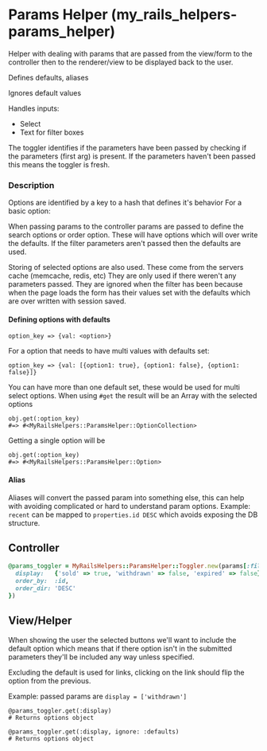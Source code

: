 # Params Helper (my_rails_helpers-params_helper)

Helper with dealing with params that are passed from the view/form to the controller then to the renderer/view to be displayed back to the user.

Defines defaults, aliases

Ignores default values

Handles inputs:
  * Select
  * Text for filter boxes

The toggler identifies if the parameters have been passed by checking if the parameters (first arg) is present. If the parameters haven't been passed this means the toggler is fresh.

### Description

Options are identified by a key to a hash that defines it's behavior
For a basic option:

When passing params to the controller params are passed to define the search options or order option.
These will have options which will over write the defaults. If the filter parameters aren't passed then the defaults are used.

Storing of selected options are also used. These come from the servers cache (memcache, redis, etc)
They are only used if there weren't any parameters passed. They are ignored when the filter has been because when the page loads the
form has their values set with the defaults which are over written with session saved.


#### Defining options with defaults

```
option_key => {val: <option>}
```

For a option that needs to have multi values with defaults set:

```
option_key => {val: [{option1: true}, {option1: false}, {option1: false}]}
```

You can have more than one default set, these would be used for multi select options. When using ```#get``` the result will be an Array with the selected options

```
obj.get(:option_key)
#=> #<MyRailsHelpers::ParamsHelper::OptionCollection>
```

Getting a single option will be

```
obj.get(:option_key)
#=> #<MyRailsHelpers::ParamsHelper::Option>
```

#### Alias

Aliases will convert the passed param into something else, this can help with avoiding complicated or hard to understand param options. Example: ```recent``` can be mapped to ```properties.id DESC``` which avoids exposing the DB structure.


## Controller

```ruby
@params_toggler = MyRailsHelpers::ParamsHelper::Toggler.new(params[:filter], {
  display:   {'sold' => true, 'withdrawn' => false, 'expired' => false},
  order_by:  :id,
  order_dir: 'DESC'
})
```

## View/Helper

When showing the user the selected buttons we'll want to include the default option which means that if there option isn't in the submitted parameters they'll be included any way unless specified.

Excluding the default is used for links, clicking on the link should flip the option from the previous.

Example: passed params are ```display = ['withdrawn']```

```
@params_toggler.get(:display)
# Returns options object
```

```
@params_toggler.get(:display, ignore: :defaults)
# Returns options object
```
